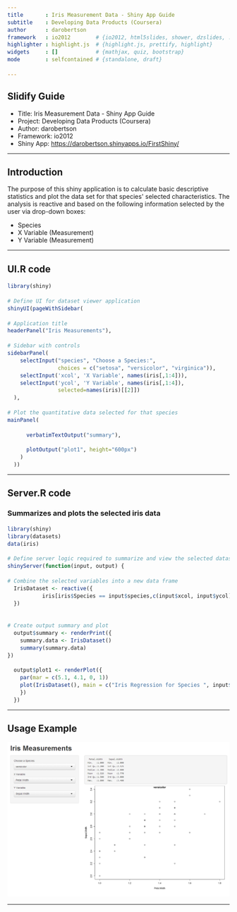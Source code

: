 ```yaml
---
title       : Iris Measurement Data - Shiny App Guide
subtitle    : Developing Data Products (Coursera)
author      : darobertson
framework   : io2012        # {io2012, html5slides, shower, dzslides, ...}
highlighter : highlight.js  # {highlight.js, prettify, highlight}
widgets     : []            # {mathjax, quiz, bootstrap}
mode        : selfcontained # {standalone, draft}

---
```

## Slidify Guide
 - Title: Iris Measurement Data - Shiny App Guide
 - Project: Developing Data Products (Coursera)
 - Author: darobertson 
 - Framework: io2012
 - Shiny App: https://darobertson.shinyapps.io/FirstShiny/
  
---
## Introduction

The purpose of this shiny application is to calculate basic descriptive statistics and plot the data set for that species' selected characteristics. The analysis is reactive and based on the following information selected by the user via drop-down boxes:
 - Species
 - X Variable (Measurement)
 - Y Variable (Measurement)


---

## UI.R code


```r
library(shiny)

# Define UI for dataset viewer application
shinyUI(pageWithSidebar(
  
# Application title
headerPanel("Iris Measurements"),
  
# Sidebar with controls
sidebarPanel(
    selectInput("species", "Choose a Species:", 
                choices = c("setosa", "versicolor", "virginica")),
    selectInput('xcol', 'X Variable', names(iris[,1:4])),
    selectInput('ycol', 'Y Variable', names(iris[,1:4]),
                selected=names(iris)[[2]])
  ),    

# Plot the quantitative data selected for that species
mainPanel(
      
      verbatimTextOutput("summary"),
      
      plotOutput("plot1", height="600px")
    )
  ))
```

---

## Server.R code 
### Summarizes and plots the selected iris data


```r
library(shiny)
library(datasets)
data(iris)

# Define server logic required to summarize and view the selected dataset
shinyServer(function(input, output) {
  
# Combine the selected variables into a new data frame
  IrisDataset <- reactive({
           iris[iris$Species == input$species,c(input$xcol, input$ycol)]
  })


# Create output summary and plot
  output$summary <- renderPrint({
    summary.data <- IrisDataset()
    summary(summary.data)
})

  output$plot1 <- renderPlot({
    par(mar = c(5.1, 4.1, 0, 1))
    plot(IrisDataset(), main = c("Iris Regression for Species ", input$species))
    })
  })
```
---


## Usage Example

<img src="https://github.com/darobertson/ShinyDevelopment/blob/master/Slidify%20Guide/figures/Screenshot.png" border="0" style="border:none;max-width:100%;" />
</a>

---
